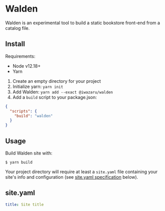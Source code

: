 # Walden

Walden is an experimental tool to build a static bookstore front-end from a
catalog file.

## Install

Requirements:

- Node v12.18+
- Yarn

1. Create an empty directory for your project
2. Initialize yarn: `yarn init`
3. Add Walden: `yarn add --exact @iwazaru/walden`
4. Add a `build` script to your package.json:

```json
{
  "scripts": {
    "build": "walden"
  }
}
```

## Usage

Build Walden site with:

```console
$ yarn build
```

Your project directory will require at least a `site.yaml` file containing your
site's info and configuration (see [site.yaml specification](#siteyaml) below).

## site.yaml

```yaml
title: Site title
```
